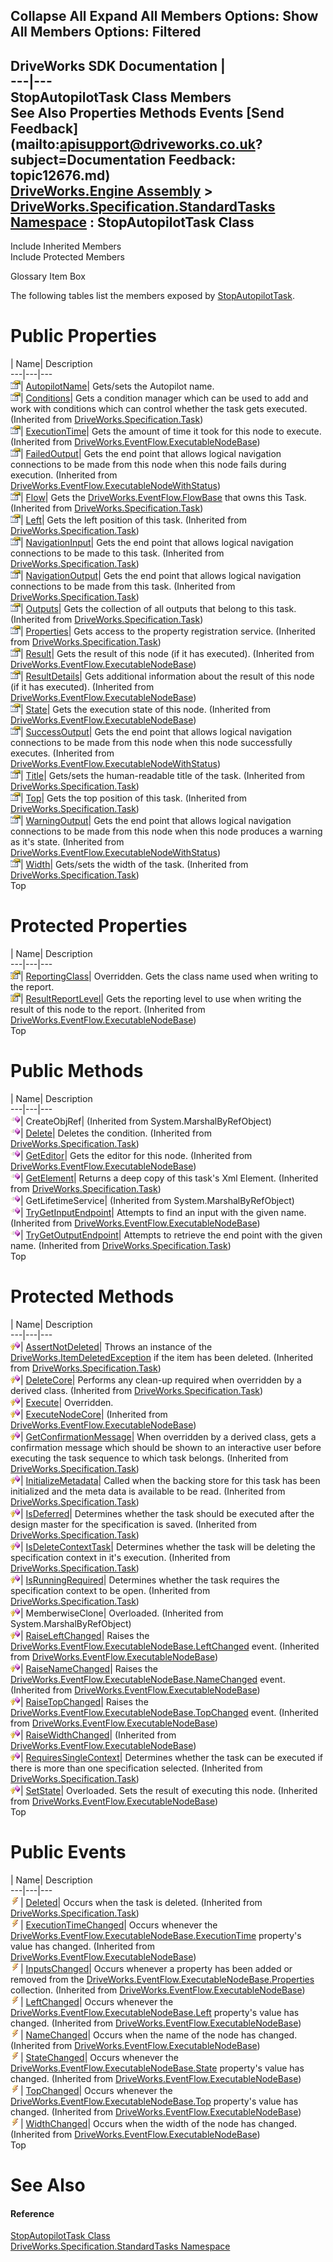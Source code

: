        

 Collapse All Expand All  Members Options: Show All  Members Options: Filtered   
---  
DriveWorks SDK Documentation  |   
---|---  
StopAutopilotTask Class Members   
See Also Properties Methods Events [Send Feedback](mailto:apisupport@driveworks.co.uk?subject=Documentation Feedback: topic12676.md)  
[DriveWorks.Engine Assembly](topic2156.md) > [DriveWorks.Specification.StandardTasks Namespace](topic11896.md) : StopAutopilotTask Class  
---  
  
Include Inherited Members    
Include Protected Members  


Glossary Item Box

The following tables list the members exposed by [StopAutopilotTask](topic12676.md).

# Public Properties

| Name| Description  
---|---|---  
![Public Property](dotnetimages/publicProperty.gif)| [AutopilotName](topic12683.md)| Gets/sets the Autopilot name.   
![Public Property](dotnetimages/publicProperty.gif)| [Conditions](topic11647.md)| Gets a condition manager which can be used to add and work with conditions which can control whether the task gets executed. (Inherited from [DriveWorks.Specification.Task](topic11629.md))  
![Public Property](dotnetimages/publicProperty.gif)| [ExecutionTime](topic6957.md)| Gets the amount of time it took for this node to execute. (Inherited from [DriveWorks.EventFlow.ExecutableNodeBase](topic6938.md))  
![Public Property](dotnetimages/publicProperty.gif)| [FailedOutput](topic6996.md)| Gets the end point that allows logical navigation connections to be made from this node when this node fails during execution. (Inherited from [DriveWorks.EventFlow.ExecutableNodeWithStatus](topic6990.md))  
![Public Property](dotnetimages/publicProperty.gif)| [Flow](topic11648.md)| Gets the [DriveWorks.EventFlow.FlowBase](topic6999.md) that owns this Task. (Inherited from [DriveWorks.Specification.Task](topic11629.md))  
![Public Property](dotnetimages/publicProperty.gif)| [Left](topic11649.md)| Gets the left position of this task. (Inherited from [DriveWorks.Specification.Task](topic11629.md))  
![Public Property](dotnetimages/publicProperty.gif)| [NavigationInput](topic11650.md)| Gets the end point that allows logical navigation connections to be made to this task. (Inherited from [DriveWorks.Specification.Task](topic11629.md))  
![Public Property](dotnetimages/publicProperty.gif)| [NavigationOutput](topic11651.md)| Gets the end point that allows logical navigation connections to be made from this task. (Inherited from [DriveWorks.Specification.Task](topic11629.md))  
![Public Property](dotnetimages/publicProperty.gif)| [Outputs](topic11652.md)| Gets the collection of all outputs that belong to this task. (Inherited from [DriveWorks.Specification.Task](topic11629.md))  
![Public Property](dotnetimages/publicProperty.gif)| [Properties](topic11653.md)| Gets access to the property registration service. (Inherited from [DriveWorks.Specification.Task](topic11629.md))  
![Public Property](dotnetimages/publicProperty.gif)| [Result](topic6965.md)| Gets the result of this node (if it has executed). (Inherited from [DriveWorks.EventFlow.ExecutableNodeBase](topic6938.md))  
![Public Property](dotnetimages/publicProperty.gif)| [ResultDetails](topic6966.md)| Gets additional information about the result of this node (if it has executed). (Inherited from [DriveWorks.EventFlow.ExecutableNodeBase](topic6938.md))  
![Public Property](dotnetimages/publicProperty.gif)| [State](topic6968.md)| Gets the execution state of this node. (Inherited from [DriveWorks.EventFlow.ExecutableNodeBase](topic6938.md))  
![Public Property](dotnetimages/publicProperty.gif)| [SuccessOutput](topic6997.md)| Gets the end point that allows logical navigation connections to be made from this node when this node successfully executes. (Inherited from [DriveWorks.EventFlow.ExecutableNodeWithStatus](topic6990.md))  
![Public Property](dotnetimages/publicProperty.gif)| [Title](topic11655.md)| Gets/sets the human-readable title of the task. (Inherited from [DriveWorks.Specification.Task](topic11629.md))  
![Public Property](dotnetimages/publicProperty.gif)| [Top](topic11656.md)| Gets the top position of this task. (Inherited from [DriveWorks.Specification.Task](topic11629.md))  
![Public Property](dotnetimages/publicProperty.gif)| [WarningOutput](topic6998.md)| Gets the end point that allows logical navigation connections to be made from this node when this node produces a warning as it's state. (Inherited from [DriveWorks.EventFlow.ExecutableNodeWithStatus](topic6990.md))  
![Public Property](dotnetimages/publicProperty.gif)| [Width](topic11657.md)| Gets/sets the width of the task. (Inherited from [DriveWorks.Specification.Task](topic11629.md))  
Top

# Protected Properties

| Name| Description  
---|---|---  
![Protected Property](dotnetimages/protectedProperty.gif)| [ReportingClass](topic12684.md)| Overridden. Gets the class name used when writing to the report.   
![Protected Property](dotnetimages/protectedProperty.gif)| [ResultReportLevel](topic6967.md)| Gets the reporting level to use when writing the result of this node to the report. (Inherited from [DriveWorks.EventFlow.ExecutableNodeBase](topic6938.md))  
Top

# Public Methods

| Name| Description  
---|---|---  
![Public Method](dotnetimages/publicMethod.gif)| CreateObjRef|  (Inherited from System.MarshalByRefObject)  
![Public Method](dotnetimages/publicMethod.gif)| [Delete](topic11636.md)| Deletes the condition. (Inherited from [DriveWorks.Specification.Task](topic11629.md))  
![Public Method](dotnetimages/publicMethod.gif)| [GetEditor](topic6945.md)| Gets the editor for this node. (Inherited from [DriveWorks.EventFlow.ExecutableNodeBase](topic6938.md))  
![Public Method](dotnetimages/publicMethod.gif)| [GetElement](topic11640.md)| Returns a deep copy of this task's Xml Element. (Inherited from [DriveWorks.Specification.Task](topic11629.md))  
![Public Method](dotnetimages/publicMethod.gif)| GetLifetimeService|  (Inherited from System.MarshalByRefObject)  
![Public Method](dotnetimages/publicMethod.gif)| [TryGetInputEndpoint](topic6955.md)| Attempts to find an input with the given name. (Inherited from [DriveWorks.EventFlow.ExecutableNodeBase](topic6938.md))  
![Public Method](dotnetimages/publicMethod.gif)| [TryGetOutputEndpoint](topic11646.md)| Attempts to retrieve the end point with the given name. (Inherited from [DriveWorks.Specification.Task](topic11629.md))  
Top

# Protected Methods

| Name| Description  
---|---|---  
![Protected Method](dotnetimages/protectedMethod.gif)| [AssertNotDeleted](topic11635.md)| Throws an instance of the [DriveWorks.ItemDeletedException](topic3549.md) if the item has been deleted. (Inherited from [DriveWorks.Specification.Task](topic11629.md))  
![Protected Method](dotnetimages/protectedMethod.gif)| [DeleteCore](topic11637.md)| Performs any clean-up required when overridden by a derived class. (Inherited from [DriveWorks.Specification.Task](topic11629.md))  
![Protected Method](dotnetimages/protectedMethod.gif)| [Execute](topic12682.md)| Overridden.   
![Protected Method](dotnetimages/protectedMethod.gif)| [ExecuteNodeCore](topic6944.md)|  (Inherited from [DriveWorks.EventFlow.ExecutableNodeBase](topic6938.md))  
![Protected Method](dotnetimages/protectedMethod.gif)| [GetConfirmationMessage](topic11639.md)| When overridden by a derived class, gets a confirmation message which should be shown to an interactive user before executing the task sequence to which task belongs. (Inherited from [DriveWorks.Specification.Task](topic11629.md))  
![Protected Method](dotnetimages/protectedMethod.gif)| [InitializeMetadata](topic11641.md)| Called when the backing store for this task has been initialized and the meta data is available to be read. (Inherited from [DriveWorks.Specification.Task](topic11629.md))  
![Protected Method](dotnetimages/protectedMethod.gif)| [IsDeferred](topic11642.md)| Determines whether the task should be executed after the design master for the specification is saved. (Inherited from [DriveWorks.Specification.Task](topic11629.md))  
![Protected Method](dotnetimages/protectedMethod.gif)| [IsDeleteContextTask](topic11643.md)| Determines whether the task will be deleting the specification context in it's execution. (Inherited from [DriveWorks.Specification.Task](topic11629.md))  
![Protected Method](dotnetimages/protectedMethod.gif)| [IsRunningRequired](topic11644.md)| Determines whether the task requires the specification context to be open. (Inherited from [DriveWorks.Specification.Task](topic11629.md))  
![Protected Method](dotnetimages/protectedMethod.gif)| MemberwiseClone| Overloaded. (Inherited from System.MarshalByRefObject)  
![Protected Method](dotnetimages/protectedMethod.gif)| [RaiseLeftChanged](topic6946.md)| Raises the [DriveWorks.EventFlow.ExecutableNodeBase.LeftChanged](topic6978.md) event. (Inherited from [DriveWorks.EventFlow.ExecutableNodeBase](topic6938.md))  
![Protected Method](dotnetimages/protectedMethod.gif)| [RaiseNameChanged](topic6947.md)| Raises the [DriveWorks.EventFlow.ExecutableNodeBase.NameChanged](topic6979.md) event. (Inherited from [DriveWorks.EventFlow.ExecutableNodeBase](topic6938.md))  
![Protected Method](dotnetimages/protectedMethod.gif)| [RaiseTopChanged](topic6948.md)| Raises the [DriveWorks.EventFlow.ExecutableNodeBase.TopChanged](topic6981.md) event. (Inherited from [DriveWorks.EventFlow.ExecutableNodeBase](topic6938.md))  
![Protected Method](dotnetimages/protectedMethod.gif)| [RaiseWidthChanged](topic6949.md)|  (Inherited from [DriveWorks.EventFlow.ExecutableNodeBase](topic6938.md))  
![Protected Method](dotnetimages/protectedMethod.gif)| [RequiresSingleContext](topic11645.md)| Determines whether the task can be executed if there is more than one specification selected. (Inherited from [DriveWorks.Specification.Task](topic11629.md))  
![Protected Method](dotnetimages/protectedMethod.gif)| [SetState](topic6950.md)| Overloaded. Sets the result of executing this node. (Inherited from [DriveWorks.EventFlow.ExecutableNodeBase](topic6938.md))  
Top

# Public Events

| Name| Description  
---|---|---  
![Public Event](dotnetimages/publicEvent.gif)| [Deleted](topic11658.md)| Occurs when the task is deleted. (Inherited from [DriveWorks.Specification.Task](topic11629.md))  
![Public Event](dotnetimages/publicEvent.gif)| [ExecutionTimeChanged](topic6976.md)| Occurs whenever the [DriveWorks.EventFlow.ExecutableNodeBase.ExecutionTime](topic6957.md) property's value has changed. (Inherited from [DriveWorks.EventFlow.ExecutableNodeBase](topic6938.md))  
![Public Event](dotnetimages/publicEvent.gif)| [InputsChanged](topic6977.md)| Occurs whenever a property has been added or removed from the [DriveWorks.EventFlow.ExecutableNodeBase.Properties](topic6963.md) collection. (Inherited from [DriveWorks.EventFlow.ExecutableNodeBase](topic6938.md))  
![Public Event](dotnetimages/publicEvent.gif)| [LeftChanged](topic6978.md)| Occurs whenever the [DriveWorks.EventFlow.ExecutableNodeBase.Left](topic6959.md) property's value has changed. (Inherited from [DriveWorks.EventFlow.ExecutableNodeBase](topic6938.md))  
![Public Event](dotnetimages/publicEvent.gif)| [NameChanged](topic6979.md)| Occurs when the name of the node has changed. (Inherited from [DriveWorks.EventFlow.ExecutableNodeBase](topic6938.md))  
![Public Event](dotnetimages/publicEvent.gif)| [StateChanged](topic6980.md)| Occurs whenever the [DriveWorks.EventFlow.ExecutableNodeBase.State](topic6968.md) property's value has changed. (Inherited from [DriveWorks.EventFlow.ExecutableNodeBase](topic6938.md))  
![Public Event](dotnetimages/publicEvent.gif)| [TopChanged](topic6981.md)| Occurs whenever the [DriveWorks.EventFlow.ExecutableNodeBase.Top](topic6970.md) property's value has changed. (Inherited from [DriveWorks.EventFlow.ExecutableNodeBase](topic6938.md))  
![Public Event](dotnetimages/publicEvent.gif)| [WidthChanged](topic6982.md)| Occurs when the width of the node has changed. (Inherited from [DriveWorks.EventFlow.ExecutableNodeBase](topic6938.md))  
Top

# See Also

#### Reference

[StopAutopilotTask Class](topic12676.md)   
[DriveWorks.Specification.StandardTasks Namespace](topic11896.md)


